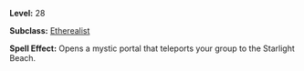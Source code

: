 <!-- TITLE: Spell: Ether Gate Starlight Beach -->
<!-- SUBTITLE:  -->

**Level:** 28

**Subclass:** [Etherealist](etherealist)

**Spell Effect:** Opens a mystic portal that teleports your group to the Starlight Beach.